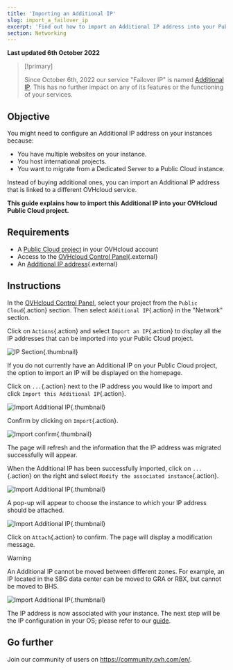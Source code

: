 ```yaml
---
title: 'Importing an Additional IP'
slug: import_a_failover_ip
excerpt: 'Find out how to import an Additional IP address into your Public Cloud Project'
section: Networking
---
```


**Last updated 6th October 2022**

> [!primary]
>
> Since October 6th, 2022 our service "Failover IP" is named [Additional IP](https://www.ovhcloud.com/en/network/additional-ip/). This has no further impact on any of its features or the functioning of your services.
>

## Objective

You might need to configure an Additional IP address on your instances because:

- You have multiple websites on your instance.
- You host international projects.
- You want to migrate from a Dedicated Server to a Public Cloud instance.

Instead of buying additional ones, you can import an Additional IP address that is linked to a different OVHcloud service.

**This guide explains how to import this Additional IP into your OVHcloud Public Cloud project.**

## Requirements

- A [Public Cloud project](https://www.ovhcloud.com/en/public-cloud/) in your OVHcloud account
- Access to the [OVHcloud Control Panel](https://ca.ovh.com/auth/?action=gotomanager&from=https://www.ovh.com/world/&ovhSubsidiary=we){.external}
- An [Additional IP address](https://www.ovhcloud.com/en/bare-metal/ip/){.external}

## Instructions

In the [OVHcloud Control Panel](https://ca.ovh.com/auth/?action=gotomanager&from=https://www.ovh.com/world/&ovhSubsidiary=we), select your project from the `Public Cloud`{.action} section. Then select `Additional IP`{.action} in the "Network" section.

Click on `Actions`{.action} and select `Import an IP`{.action} to display all the IP addresses that can be imported into your Public Cloud project.

![IP Section](images/import1.png){.thumbnail}

If you do not currently have an Additional IP on your Public Cloud project, the option to import an IP will be displayed on the homepage.

Click on `...`{.action} next to the IP address you would like to import and click `Import this Additional IP`{.action}.

![Import Additional IP](images/import2.png){.thumbnail}

Confirm by clicking on `Import`{.action}.

![Import confirm](images/importconfirm.png){.thumbnail}

The page will refresh and the information that the IP address was migrated successfully will appear.

When the Additional IP has been successfully imported, click on `...`{.action} on the right and select `Modify the associated instance`{.action}.

![Import Additional IP](images/modifyinstance.png){.thumbnail}

A pop-up will appear to choose the instance to which your IP address should be attached.

![Import Additional IP](images/modifyinstance1.png){.thumbnail}

Click on `Attach`{.action} to confirm. The page will display a modification message.

> [!warning]
>
> An Additional IP cannot be moved between different zones. For example, an IP located in the SBG data center can be moved to GRA or RBX, but cannot be moved to BHS.
>

![Import Additional IP](images/modifycompleted.png){.thumbnail}

The IP address is now associated with your instance.
The next step will be the IP configuration in your OS; please refer to our [guide](../configure_a_failover_ip).

## Go further

Join our community of users on <https://community.ovh.com/en/>.
